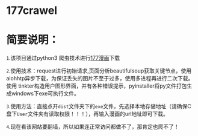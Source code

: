# 177crawel

简要说明：
========


`1`.该项目通过python3 爬虫技术进行[177漫画](http://www.177piczz.info)下载
      



`2`.使用技术：request进行初始请求,页面分析beautifulsoup获取关键节点，使用aiohhtp异步下载，为保证丢失的图片不至于过多，使用多进程再进行二次下载。使用
tinkter构造用户图形界面，并有各种错误提示，pyinstaller将py文件打包生成windows下exe可执行文件。





`3`.使用方法：直接点开`dist`文件夹下的`exe`文件，先选择本地存储地址（请确保C盘下`User`文件夹有读取权限！！！），再输入漫画的url地址即可下载。





`4`.现在看该网站要翻墙，所以如果连正常访问都做不了，那肯定也爬不了！

